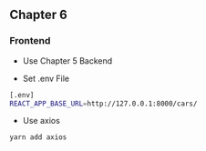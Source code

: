## Chapter 6

### Frontend

- Use Chapter 5 Backend

- Set .env File

```sh
[.env]
REACT_APP_BASE_URL=http://127.0.0.1:8000/cars/
```

- Use axios

```sh
yarn add axios

```
